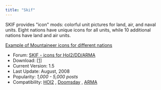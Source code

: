 ```yaml
---
title: "Skif"
---
```


SKIF provides "icon" mods: colorful unit pictures for land, air, and
naval units. Eight nations have unique icons for all units, while 10
additional nations have land and air units.

[Example of Mountaineer icons for different
nations](/index.php?title=Special:Upload&wpDestFile=Skif-mnt.png "File:Skif-mnt.png")

-   Forum: [SKIF - icons for
    HoI2/DD/ARMA](http://forum.paradoxplaza.com/forum/showthread.php?t=236771)
-   Download:
    [\[1\]](http://www.star.net.pl/~scytth/hoi2/page/down.html)
-   Current Version: 1.5
-   Last Update: August, 2008
-   Popularity: *1,000 - 5,000 posts*
-   Compatibility: [HOI2](/HOI2 "HOI2") ,
    [Doomsday](/Doomsday "Doomsday") , [ARMA](/ARMA "ARMA")
